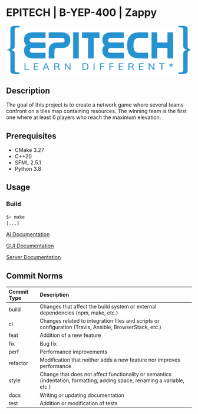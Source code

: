 # EPITECH | B-YEP-400 | Zappy

![Epitech](doc/png/Epitech_banner.png)


## Description

The goal of this project is to create a network game where several teams confront on a tiles map
containing resources.
The winning team is the first one where at least 6 players who reach the maximum elevation.


## Prerequisites

- CMake 3.27
- C++20
- SFML 2.5.1
- Python 3.8


## Usage

### Build

```bash
$> make
[...]
```

[AI Documentation](App/AI/AI.md)

[GUI Documentation](App/GUI/GUI.md)

[Server Documentation](App/Server/Server.md)

## Commit Norms

| Commit Type | Description                                                                                                               |
|:------------|:--------------------------------------------------------------------------------------------------------------------------|
| build       | Changes that affect the build system or external dependencies (npm, make, etc.)                                           |
| ci          | Changes related to integration files and scripts or configuration (Travis, Ansible, BrowserStack, etc.)                   |
| feat        | Addition of a new feature                                                                                                 |
| fix         | Bug fix                                                                                                                   |
| perf        | Performance improvements                                                                                                  |
| refactor    | Modification that neither adds a new feature nor improves performance                                                     |
| style       | Change that does not affect functionality or semantics (indentation, formatting, adding space, renaming a variable, etc.) |
| docs        | Writing or updating documentation                                                                                         |
| test        | Addition or modification of tests                                                                                         |
